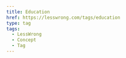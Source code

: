 ```yaml
---
title: Education
href: https://lesswrong.com/tags/education
type: tag
tags:
  - LessWrong
  - Concept
  - Tag
---
```


